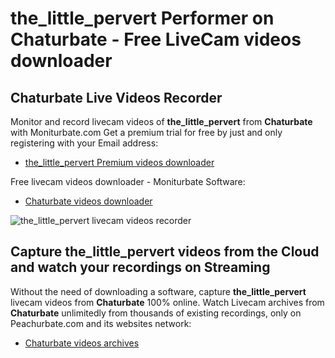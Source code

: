 # the_little_pervert Performer on Chaturbate - Free LiveCam videos downloader

## Chaturbate Live Videos Recorder

Monitor and record livecam videos of **the_little_pervert** from **Chaturbate** with Moniturbate.com
Get a premium trial for free by just and only registering with your Email address:
* [the_little_pervert Premium videos downloader](https://moniturbate.com/request-demo-licence-key.html)

Free livecam videos downloader - Moniturbate Software:
* [Chaturbate videos downloader](https://moniturbate.com/moniturbate-download-software.html)

![the_little_pervert livecam videos recorder](https://peachurnet.com/templates/moniturbate-software.png)


## Capture the_little_pervert videos from the Cloud and watch your recordings on Streaming

Without the need of downloading a software, capture **the_little_pervert** livecam videos from **Chaturbate** 100% online.
Watch Livecam archives from **Chaturbate** unlimitedly from thousands of existing recordings, only on Peachurbate.com and its websites network:
* [Chaturbate videos archives](https://peachurnet.com/)